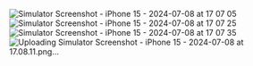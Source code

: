 ![Simulator Screenshot - iPhone 15 - 2024-07-08 at 17 07 05](https://github.com/SimonHP/kitechannelUK/assets/79256948/dbe018b7-4043-4078-8e2b-9b24c10bd09c)
![Simulator Screenshot - iPhone 15 - 2024-07-08 at 17 07 25](https://github.com/SimonHP/kitechannelUK/assets/79256948/7f6f722b-1420-4ac2-8317-de12eedec1a4)
![Simulator Screenshot - iPhone 15 - 2024-07-08 at 17 07 35](https://github.com/SimonHP/kitechannelUK/assets/79256948/2e51cb2f-8897-4b55-8c30-7f172fb51d17)
![Uploading Simulator Screenshot - iPhone 15 - 2024-07-08 at 17.08.11.png…]()
